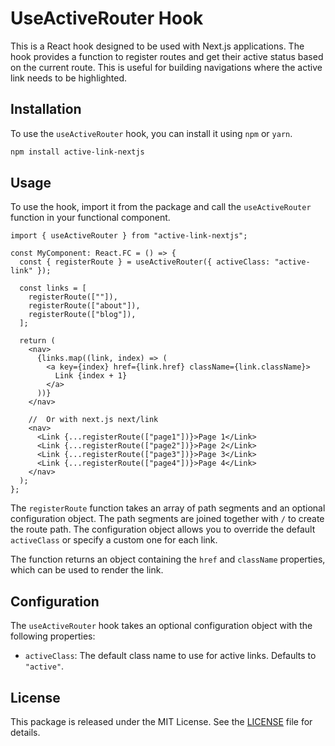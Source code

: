 # UseActiveRouter Hook

This is a React hook designed to be used with Next.js applications. The hook provides a function to register routes and get their active status based on the current route. This is useful for building navigations where the active link needs to be highlighted.

## Installation

To use the `useActiveRouter` hook, you can install it using `npm` or `yarn`.

```bash
npm install active-link-nextjs
```

## Usage

To use the hook, import it from the package and call the `useActiveRouter` function in your functional component.

```tsx
import { useActiveRouter } from "active-link-nextjs";

const MyComponent: React.FC = () => {
  const { registerRoute } = useActiveRouter({ activeClass: "active-link" });

  const links = [
    registerRoute([""]),
    registerRoute(["about"]),
    registerRoute(["blog"]),
  ];

  return (
    <nav>
      {links.map((link, index) => (
        <a key={index} href={link.href} className={link.className}>
          Link {index + 1}
        </a>
      ))}
    </nav>

    //  Or with next.js next/link
    <nav>
      <Link {...registerRoute(["page1"])}>Page 1</Link>
      <Link {...registerRoute(["page2"])}>Page 2</Link>
      <Link {...registerRoute(["page3"])}>Page 3</Link>
      <Link {...registerRoute(["page4"])}>Page 4</Link>
    </nav>
  );
};
```

The `registerRoute` function takes an array of path segments and an optional configuration object. The path segments are joined together with `/` to create the route path. The configuration object allows you to override the default `activeClass` or specify a custom one for each link.

The function returns an object containing the `href` and `className` properties, which can be used to render the link.

## Configuration

The `useActiveRouter` hook takes an optional configuration object with the following properties:

- `activeClass`: The default class name to use for active links. Defaults to `"active"`.

## License

This package is released under the MIT License. See the [LICENSE](https://github.com/username/repo/blob/master/LICENSE) file for details.
